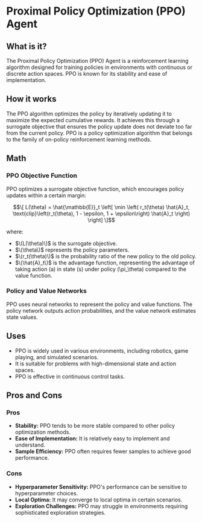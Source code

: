 # Proximal Policy Optimization (PPO) Agent

## What is it?

The Proximal Policy Optimization (PPO) Agent is a reinforcement learning algorithm designed for training policies in environments with continuous or discrete action spaces. PPO is known for its stability and ease of implementation.

## How it works

The PPO algorithm optimizes the policy by iteratively updating it to maximize the expected cumulative rewards. It achieves this through a surrogate objective that ensures the policy update does not deviate too far from the current policy. PPO is a policy optimization algorithm that belongs to the family of on-policy reinforcement learning methods.

## Math

### PPO Objective Function

PPO optimizes a surrogate objective function, which encourages policy updates within a certain margin:
```math
\[ L(\theta) = \hat{\mathbb{E}}_t \left[ \min \left( r_t(\theta) \hat{A}_t, \text{clip}\left(r_t(\theta), 1 - \epsilon, 1 + \epsilon\right) \hat{A}_t \right) \right] \]
```
where:
- $\(L(\theta)\)$ is the surrogate objective.
- $\(\theta\)$ represents the policy parameters.
- $\(r_t(\theta)\)$ is the probability ratio of the new policy to the old policy.
- $\(\hat{A}_t\)$ is the advantage function, representing the advantage of taking action \(a\) in state \(s\) under policy \(\pi_\theta\) compared to the value function.

### Policy and Value Networks

PPO uses neural networks to represent the policy and value functions. The policy network outputs action probabilities, and the value network estimates state values.

## Uses

- PPO is widely used in various environments, including robotics, game playing, and simulated scenarios.
- It is suitable for problems with high-dimensional state and action spaces.
- PPO is effective in continuous control tasks.

## Pros and Cons

### Pros

- **Stability:** PPO tends to be more stable compared to other policy optimization methods.
- **Ease of Implementation:** It is relatively easy to implement and understand.
- **Sample Efficiency:** PPO often requires fewer samples to achieve good performance.

### Cons

- **Hyperparameter Sensitivity:** PPO's performance can be sensitive to hyperparameter choices.
- **Local Optima:** It may converge to local optima in certain scenarios.
- **Exploration Challenges:** PPO may struggle in environments requiring sophisticated exploration strategies.

